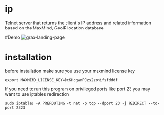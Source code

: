 # ip
Telnet server that returns the client's IP address and related information based on the MaxMind, GeoIP location database

#Demo
![grab-landing-page](https://github.com/ucipass/grab/blob/master/telnet-geoip-from-gcp.gif)

# installation
before installation make sure you use your maxmind license key
```
export MAXMIND_LICENSE_KEY=DcKHcgwnPJzs2zonifsfdddf
```
If you need to run this program on privileged ports like port 23 you may want to use iptables redirection
```
sudo iptables -A PREROUTING -t nat -p tcp --dport 23 -j REDIRECT --to-port 2323
```